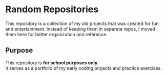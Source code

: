 # Random Repositories

This repository is a collection of my old projects that was created for fun and entertainment.
Instead of keeping them in separate repos, I moved them here for better organization and reference.  

## Purpose
This repository is **for school purposes only**.  
It serves as a portfolio of my early coding projects and practice exercises.  
